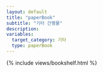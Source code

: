 ```yaml
---
layout: default
title: "paperBook"
subtitle: "기타 간행물"
description:
variables:
  target_category: 기타
  type: paperBook
---
```


{% include views/bookshelf.html %}
